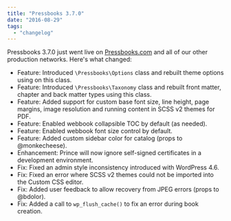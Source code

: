 ```yaml
---
title: "Pressbooks 3.7.0"
date: "2016-08-29"
tags: 
  - "changelog"
---
```


Pressbooks 3.7.0 just went live on [Pressbooks.com](https://pressbooks.com/) and all of our other production networks. Here's what changed:

- Feature: Introduced `\Pressbooks\Options` class and rebuilt theme options using on this class.
- Feature: Introduced `\Pressbooks\Taxonomy` class and rebuilt front matter, chapter and back matter types using this class.
- Feature: Added support for custom base font size, line height, page margins, image resolution and running content in SCSS v2 themes for PDF.
- Feature: Enabled webbook collapsible TOC by default (as needed).
- Feature: Enabled webbook font size control by default.
- Feature: Added custom sidebar color for catalog (props to @monkecheese).
- Enhancement: Prince will now ignore self-signed certificates in a development environment.
- Fix: Fixed an admin style inconsistency introduced with WordPress 4.6.
- Fix: Fixed an error where SCSS v2 themes could not be imported into the Custom CSS editor.
- Fix: Added user feedback to allow recovery from JPEG errors (props to @bdolor).
- Fix: Added a call to `wp_flush_cache()` to fix an error during book creation.
